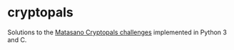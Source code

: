 # cryptopals
Solutions to the [Matasano Cryptopals challenges](https://cryptopals.com/) implemented in Python 3 and C.
